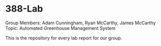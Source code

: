 # 388-Lab
Group Members:
Adam Cunningham,
Ryan McCarthy,
James McCarthy
Topic:
Automated Greenhouse Management System
  
  This is the repository for every lab report for our group.
